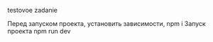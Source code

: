 testovoe zadanie

Перед запуском проекта, установить зависимости, npm i
Запуск проекта npm run dev

